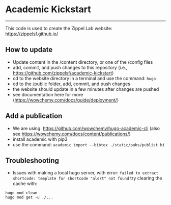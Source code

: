 # Academic Kickstart

---

This code is used to create the Zippel Lab website: https://zippelsf.github.io/

## How to update
- Update content in the /content directory, or one of the /config files
- add, commit, and push changes to this repository (i.e., https://github.com/zippelsf/academic-kickstart)
- cd to the website directory in a terminal and use the command: `hugo`
- cd to the /public folder, add, commit, and push changes
- the website should update in a few minutes after changes are pushed
- see documentation here for more (https://wowchemy.com/docs/guide/deployment/)

## Add a publication
- We are using: https://github.com/wowchemy/hugo-academic-cli (also see https://wowchemy.com/docs/content/publications/)
- install academic with pip3
- use the command:  `academic import --bibtex ./static/pubs/publist.bi`

## Troubleshooting
- Issues with making a local hugo server, with error: `failed to extract shortcode: template for shortcode "alert" not found` try clearing the cache with:
```
hugo mod clean
hugo mod get -u ./...
```